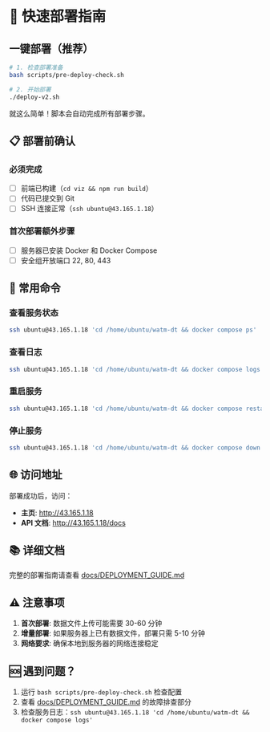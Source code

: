 # 🚀 快速部署指南

## 一键部署（推荐）

```bash
# 1. 检查部署准备
bash scripts/pre-deploy-check.sh

# 2. 开始部署
./deploy-v2.sh
```

就这么简单！脚本会自动完成所有部署步骤。

## 📋 部署前确认

### 必须完成
- [ ] 前端已构建（`cd viz && npm run build`）
- [ ] 代码已提交到 Git
- [ ] SSH 连接正常（`ssh ubuntu@43.165.1.18`）

### 首次部署额外步骤
- [ ] 服务器已安装 Docker 和 Docker Compose
- [ ] 安全组开放端口 22, 80, 443

## 🔧 常用命令

### 查看服务状态
```bash
ssh ubuntu@43.165.1.18 'cd /home/ubuntu/watm-dt && docker compose ps'
```

### 查看日志
```bash
ssh ubuntu@43.165.1.18 'cd /home/ubuntu/watm-dt && docker compose logs -f'
```

### 重启服务
```bash
ssh ubuntu@43.165.1.18 'cd /home/ubuntu/watm-dt && docker compose restart'
```

### 停止服务
```bash
ssh ubuntu@43.165.1.18 'cd /home/ubuntu/watm-dt && docker compose down'
```

## 🌐 访问地址

部署成功后，访问：
- **主页**: http://43.165.1.18
- **API 文档**: http://43.165.1.18/docs

## 📚 详细文档

完整的部署指南请查看 [docs/DEPLOYMENT_GUIDE.md](docs/DEPLOYMENT_GUIDE.md)

## ⚠️ 注意事项

1. **首次部署**: 数据文件上传可能需要 30-60 分钟
2. **增量部署**: 如果服务器上已有数据文件，部署只需 5-10 分钟
3. **网络要求**: 确保本地到服务器的网络连接稳定

## 🆘 遇到问题？

1. 运行 `bash scripts/pre-deploy-check.sh` 检查配置
2. 查看 [docs/DEPLOYMENT_GUIDE.md](docs/DEPLOYMENT_GUIDE.md) 的故障排查部分
3. 检查服务日志：`ssh ubuntu@43.165.1.18 'cd /home/ubuntu/watm-dt && docker compose logs'`

